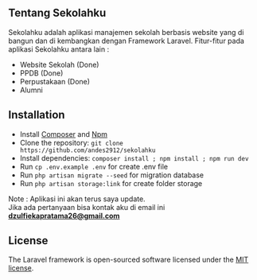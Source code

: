 ## Tentang Sekolahku

Sekolahku adalah aplikasi manajemen sekolah berbasis website yang di bangun dan di kembangkan dengan Framework Laravel. Fitur-fitur pada aplikasi Sekolahku antara lain :

- Website Sekolah (Done)
- PPDB (Done)
- Perpustakaan (Done)
- Alumni

## Installation

* Install [Composer](https://getcomposer.org/download) and [Npm](https://nodejs.org/en/download)
* Clone the repository: `git clone https://github.com/andes2912/sekolahku`
* Install dependencies: `composer install ; npm install ; npm run dev`
* Run `cp .env.example .env` for create .env file
* Run `php artisan migrate --seed` for migration database
* Run `php artisan storage:link` for create folder storage

Note : Aplikasi ini akan terus saya update.<br>
Jika ada pertanyaan bisa kontak aku di email ini <b>dzulfiekapratama26@gmail.com</b>
</p>


## License

The Laravel framework is open-sourced software licensed under the [MIT license](https://opensource.org/licenses/MIT).
